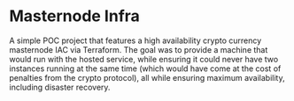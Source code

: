 # Masternode Infra

A simple POC project that features a high availability crypto currency masternode IAC via Terraform. The goal was to provide a machine that would run with the hosted service, while ensuring it could never have two instances running at the same time (which would have come at the cost of penalties from the crypto protocol), all while ensuring maximum availability, including disaster recovery.
